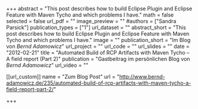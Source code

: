 +++
abstract = "This post describes how to build Eclipse Plugin and Eclipse Feature with Maven Tycho and which problems I have."
math = false
selected = false
url_pdf = ""
image_preview = ""
#authors = ["Sandra Parsick"]
publication_types = ["1"]
url_dataset = ""
abstract_short = "This post describes how to build Eclipse Plugin and Eclipse Feature with Maven Tycho and which problems I have."
image = ""
publication_short = "Im Blog von *Bernd Adamowicz*"
url_project = ""
url_code = ""
url_slides = ""
date = "2012-02-21"
title = "Automated Build of RCP Artifacts with Maven Tycho – A field report (Part 2)"
publication = "Gastbeitrag im persönlichen Blog von *Bernd Adamowicz*"
url_video = ""


[[url_custom]]
name = "Zum Blog Post"
url = "http://www.bernd-adamowicz.de/235/automated-build-of-rcp-artifacts-with-maven-tycho-a-field-report-part-2/"


+++

